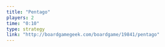 ```yaml
---
title: "Pentago"
players: 2
time: "0:10"
type: strategy
link: "http://boardgamegeek.com/boardgame/19841/pentago"
---
```

